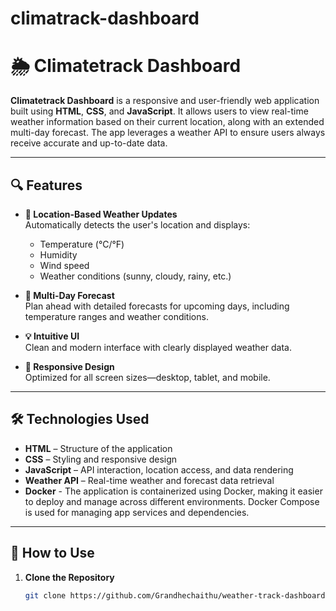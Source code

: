 # climatrack-dashboard
# 🌦️ Climatetrack Dashboard

**Climatetrack Dashboard** is a responsive and user-friendly web application built using **HTML**, **CSS**, and **JavaScript**. It allows users to view real-time weather information based on their current location, along with an extended multi-day forecast. The app leverages a weather API to ensure users always receive accurate and up-to-date data.

---

## 🔍 Features

- **📍 Location-Based Weather Updates**  
  Automatically detects the user's location and displays:
  - Temperature (°C/°F)
  - Humidity
  - Wind speed
  - Weather conditions (sunny, cloudy, rainy, etc.)

- **📅 Multi-Day Forecast**  
  Plan ahead with detailed forecasts for upcoming days, including temperature ranges and weather conditions.

- **💡 Intuitive UI**  
  Clean and modern interface with clearly displayed weather data.

- **📱 Responsive Design**  
  Optimized for all screen sizes—desktop, tablet, and mobile.

---

## 🛠️ Technologies Used

- **HTML** – Structure of the application  
- **CSS** – Styling and responsive design  
- **JavaScript** – API interaction, location access, and data rendering  
- **Weather API** – Real-time weather and forecast data retrieval
- **Docker** - The application is containerized using Docker, making it easier to deploy and manage across different environments. Docker Compose is used for managing app services and dependencies.

---

## 🚀 How to Use

1. **Clone the Repository**
   ```bash
   git clone https://github.com/Grandhechaithu/weather-track-dashboard.git
